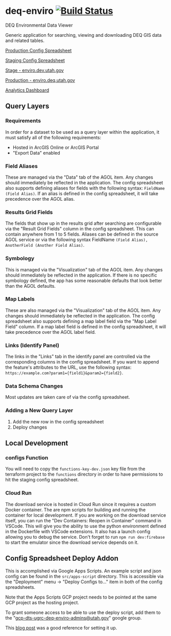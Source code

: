 # deq-enviro [![Build Status](https://travis-ci.org/agrc/deq-enviro.png?branch=master)](https://travis-ci.org/agrc/deq-enviro)

DEQ Environmental Data Viewer

Generic application for searching, viewing and downloading DEQ GIS data and related tables.

[Production Config Spreadsheet](https://docs.google.com/a/utah.gov/spreadsheet/ccc?key=0Aqee4VOgQcXcdG9DQzFEYld6UUtWRU1kNG5PMWVEY1E&usp=drive_web)

[Staging Config Spreadsheet](https://docs.google.com/a/utah.gov/spreadsheet/ccc?key=0Aqee4VOgQcXcdDBiTmo5X3pQdGdSYXYyNWZ1a2k0RVE#gid=0)

[Stage - enviro.dev.utah.gov](https://enviro.dev.utah.gov)

[Production - enviro.deq.utah.gov](https://enviro.deq.utah.gov)

[Analytics Dashboard](https://lookerstudio.google.com/reporting/87fdea59-ccfa-4ff7-b9d1-9bceabc3db1f/page/ZaM7C)

## Query Layers

### Requirements

In order for a dataset to be used as a query layer within the application, it must satisfy all of the following requirements:

- Hosted in ArcGIS Online or ArcGIS Portal
- "Export Data" enabled

### Field Aliases

These are managed via the "Data" tab of the AGOL item. Any changes should immediately be reflected in the application. The config spreadsheet also supports defining aliases for fields with the following syntax: `FieldName (Field Alias)`. If an alias is defined in the config spreadsheet, it will take precedence over the AGOL alias.

### Results Grid Fields

The fields that show up in the results grid after searching are configurable via the "Result Grid Fields" column in the config spreadsheet. This can contain anywhere from 1 to 5 fields. Aliases can be defined in the source AGOL service or via the following syntax FieldName `(Field Alias), AnotherField (Another Field Alias)`.

### Symbology

This is managed via the "Visualization" tab of the AGOL item. Any changes should immediately be reflected in the application. If there is no specific symbology defined, the app has some reasonable defaults that look better than the AGOL defaults.

### Map Labels

These are also managed via the "Visualization" tab of the AGOL item. Any changes should immediately be reflected in the application. The config spreadsheet also supports defining a map label field via the "Map Label Field" column. If a map label field is defined in the config spreadsheet, it will take precedence over the AGOL label field.

### Links (Identify Panel)

The links in the "Links" tab in the identify panel are controlled via the corresponding columns in the config spreadsheet. If you want to append the feature's attributes to the URL, use the following syntax: `https://example.com?param1={field1}&param2={field2}`.

### Data Schema Changes

Most updates are taken care of via the config spreadsheet.

### Adding a New Query Layer

1. Add the new row in the config spreadsheet
1. Deploy changes

## Local Development

### configs Function

You will need to copy the `functions-key-dev.json` key file from the terraform project to the `functions` directory in order to have permissions to hit the staging config spreadsheet.

### Cloud Run

The download service is hosted in Cloud Run since it requires a custom Docker container. The are npm scripts for building and running the container for local development. If you are working on the download service itself, you can run the "Dev Containers: Reopen in Container" command in VSCode. This will give you the ability to use the python environment defined in the Dockerfile with VSCode extensions. It also has a launch config allowing you to debug the service. Don't forget to run `npm run dev:firebase` to start the emulator since the download service depends on it.

## Config Spreadsheet Deploy Addon

This is accomplished via Google Apps Scripts. An example script and json config can be found in the `src/apps-script` directory. This is accessible via the "Deployment" menu -> "Deploy Configs to..." item in both of the config spreadsheets.

Note that the Apps Scripts GCP project needs to be pointed at the same GCP project as the hosting project.

To grant someone access to be able to use the deploy script, add them to the "gcp-dts-ugrc-deq-enviro-admins@utah.gov" google group.

This [blog post](https://medium.com/geekculture/how-to-call-google-cloud-run-or-cloud-functions-from-apps-scripts-c0086289c965) was a good reference for setting it up.
